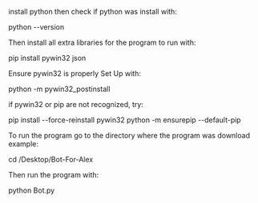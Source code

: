 install python then check if python was install with:

python --version

Then install all extra libraries for the program to run with:

pip install pywin32 json

Ensure pywin32 is properly Set Up with:

python -m pywin32_postinstall

if pywin32 or pip are not recognized, try:

pip install --force-reinstall pywin32
python -m ensurepip --default-pip

To run the program go to the directory where the program was download example:

cd /Desktop/Bot-For-Alex

Then run the program with:

python Bot.py
